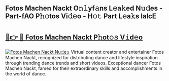 ## Fotos Machen Nackt O𝚗𝚕yf𝚊ns L𝚎a𝚔ed N𝚞𝚍es - Part-fAO P𝚑𝚘tos Vi𝚍𝚎o - H𝚘𝚝 Part L𝚎a𝚔s lalcE

# <h2><a href="http://kfe45v.oniu.top/?m=Fotos+Machen+Nackt">🔗👉 🔴 Fotos Machen Nackt P𝚑ot𝚘𝚜 V𝚒d𝚎o</a></h2>

[![Fotos Machen Nackt Nu𝚍e𝚜](https://i.imgur.com/0qMVB7G.gif)](http://kfe45v.oniu.top/?m=Fotos+Machen+Nackt)
Virtual content creator and entertainer Fotos Machen Nackt, recognized for distributing dance and lifestyle inspiration through trending dance trends and short videos. Exceptional dancer Fotos Machen Nackt, famed for their extraordinary skills and accomplishments in the world of dance.  
